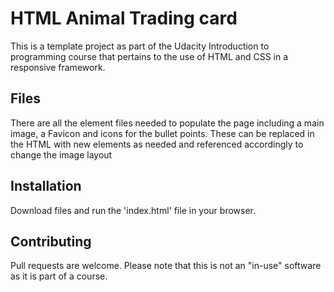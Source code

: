 # HTML Animal Trading card

This is a template project as part of the Udacity Introduction to programming course that pertains to the use of HTML and CSS in a responsive framework.

## Files

There are all the element files needed to populate the page including a main image, a Favicon and icons for the bullet points.
These can be replaced in the HTML with new elements as needed and referenced accordingly to change the image layout

## Installation

Download files and run the 'index.html' file in your browser.


## Contributing

Pull requests are welcome. Please note that this is not an "in-use" software as it is part of a course.

